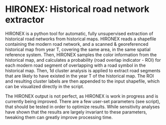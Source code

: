 # HIRONEX: Historical road network extractor
HIRONEX is a python tool for automatic, fully unsupervised extraction of historical road networks from historical maps. 
HIRONEX reads a shapefile containing the modern road network, and a scanned & georeferenced historical map from year T, covering the same area, in the same spatial reference system.
Then, HIRONEX samples the color information from the historical map, and calculates a probability (road overlap indicator - ROI) for each modern road segment of overlapping with a road symbol in the historical map. Then, 1d cluster analysis is applied to extract road segments that are likely to have existed in the year T of the historical map.
The ROI and resulting cluster labels are then appended to the input shapefile, which can be visualized directly in the script.

The HIRONEX output is not perfect, as HIRONEX is work in progress and is currently being improved.
There are a few user-set parameters (see script), that should be tested in order to optimize results. While sensitivity analyses have shown that the results are largely invariant to these parameters, tweaking them can greatly improve processing time.

